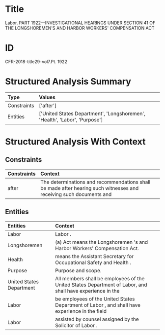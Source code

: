 # Title

 Labor. PART 1922—INVESTIGATIONAL HEARINGS UNDER SECTION 41 OF THE LONGSHOREMEN'S AND HARBOR WORKERS' COMPENSATION ACT


# ID

 CFR-2018-title29-vol7.Pt. 1922


# Structured Analysis Summary

| Type        | Values                                                                     |
|:------------|:---------------------------------------------------------------------------|
| Constraints | ['after']                                                                  |
| Entities    | ['United States Department', 'Longshoremen', 'Health', 'Labor', 'Purpose'] |


# Structured Analysis With Context

 


## Constraints

| Constraints   | Context                                                                                                             |
|:--------------|:--------------------------------------------------------------------------------------------------------------------|
| after         | The determinations and recommendations shall be made  after hearing such witnesses and receiving such documents and |


## Entities

| Entities                 | Context                                                                                                    |
|:-------------------------|:-----------------------------------------------------------------------------------------------------------|
| Labor                    | Labor .                                                                                                    |
| Longshoremen             | (a) Act means the  Longshoremen 's and Harbor Workers' Compensation Act.                                   |
| Health                   | means the Assistant Secretary for Occupational Safety and Health .                                         |
| Purpose                  | Purpose  and scope.                                                                                        |
| United States Department | All members shall be employees of the  United States Department of Labor, and shall have experience in the |
| Labor                    | be employees of the United States Department of Labor , and shall have experience in the field             |
| Labor                    | assisted by counsel assigned by the Solicitor of Labor .                                                   |


